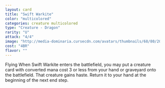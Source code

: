 ```yaml
---
layout: card
title: "Swift Warkite"
color: "multicolored"
categories: creature multicolored
type: "Creature - Dragon"
rarity: "U"
attack: "4/4"
image: "http://media-dominaria.cursecdn.com/avatars/thumbnails/68/80/200/283/635612648423866273.png"
cost: "4BR"
flavor: ""
---
```


Flying
When Swift Warkite enters the battlefield, you may put a creature card with converted mana cost 3 or less from your hand or graveyard onto the battlefield.  That creature gains haste.  Return it to your hand at the beginning of the next end step.
